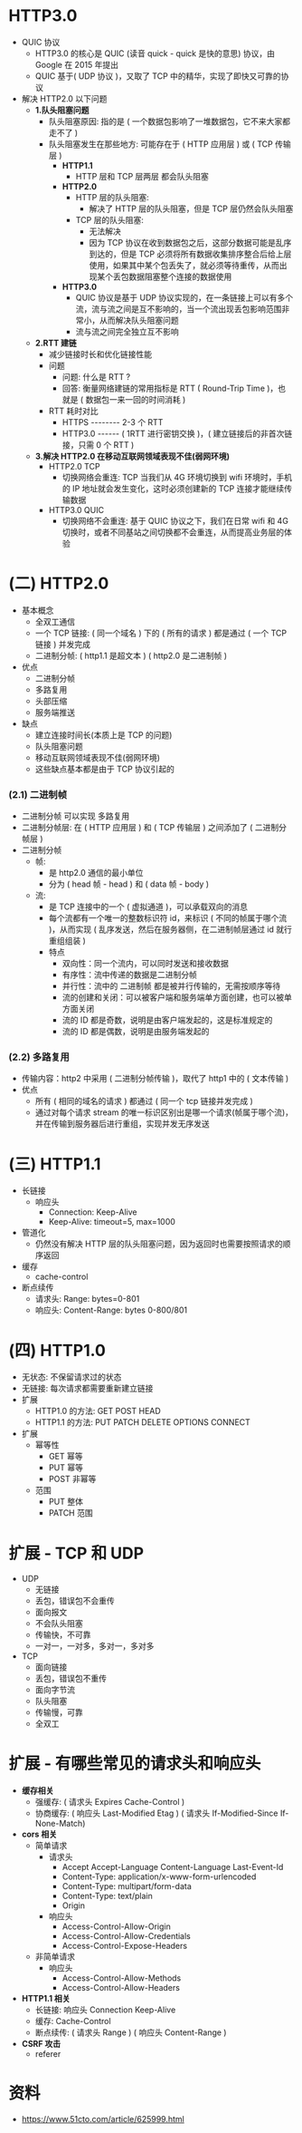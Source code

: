 # HTTP3.0

- QUIC 协议
  - HTTP3.0 的核心是 QUIC (读音 quick - quick 是快的意思) 协议，由 Google 在 2015 年提出
  - QUIC 基于( UDP 协议 )，又取了 TCP 中的精华，实现了即快又可靠的协议
- 解决 HTTP2.0 以下问题
  - **1.队头阻塞问题**
    - 队头阻塞原因: 指的是 ( 一个数据包影响了一堆数据包，它不来大家都走不了 )
    - 队头阻塞发生在那些地方: 可能存在于 ( HTTP 应用层 ) 或 ( TCP 传输层 )
      - **HTTP1.1**
        - HTTP 层和 TCP 层两层 都会队头阻塞
      - **HTTP2.0**
        - HTTP 层的队头阻塞:
          - 解决了 HTTP 层的队头阻塞，但是 TCP 层仍然会队头阻塞
        - TCP 层的队头阻塞:
          - 无法解决
          - 因为 TCP 协议在收到数据包之后，这部分数据可能是乱序到达的，但是 TCP 必须将所有数据收集排序整合后给上层使用，如果其中某个包丢失了，就必须等待重传，从而出现某个丢包数据阻塞整个连接的数据使用
      - **HTTP3.0**
        - QUIC 协议是基于 UDP 协议实现的，在一条链接上可以有多个流，流与流之间是互不影响的，当一个流出现丢包影响范围非常小，从而解决队头阻塞问题
        - 流与流之间完全独立互不影响
  - **2.RTT 建链**
    - 减少链接时长和优化链接性能
    - 问题
      - 问题: 什么是 RTT ?
      - 回答: 衡量网络建链的常用指标是 RTT ( Round-Trip Time )，也就是 ( 数据包一来一回的时间消耗 )
    - RTT 耗时对比
      - HTTPS -------- 2-3 个 RTT
      - HTTP3.0 ------ ( 1RTT 进行密钥交换 )，( 建立链接后的非首次链接，只需 0 个 RTT )
  - **3.解决 HTTP2.0 在移动互联网领域表现不佳(弱网环境)**
    - HTTP2.0 TCP
      - 切换网络会重连: TCP 当我们从 4G 环境切换到 wifi 环境时，手机的 IP 地址就会发生变化，这时必须创建新的 TCP 连接才能继续传输数据
    - HTTP3.0 QUIC
      - 切换网络不会重连: 基于 QUIC 协议之下，我们在日常 wifi 和 4G 切换时，或者不同基站之间切换都不会重连，从而提高业务层的体验

# (二) HTTP2.0

- 基本概念
  - 全双工通信
  - 一个 TCP 链接: ( 同一个域名 ) 下的 ( 所有的请求 ) 都是通过 ( 一个 TCP 链接 ) 并发完成
  - 二进制分帧: ( http1.1 是超文本 ) ( http2.0 是二进制帧 )
- 优点
  - 二进制分帧
  - 多路复用
  - 头部压缩
  - 服务端推送
- 缺点
  - 建立连接时间长(本质上是 TCP 的问题)
  - 队头阻塞问题
  - 移动互联网领域表现不佳(弱网环境)
  - 这些缺点基本都是由于 TCP 协议引起的

### (2.1) 二进制帧

- 二进制分帧 可以实现 多路复用
- 二进制分帧层: 在 ( HTTP 应用层 ) 和 ( TCP 传输层 ) 之间添加了 ( 二进制分帧层 )
- 二进制分帧
  - 帧:
    - 是 http2.0 通信的最小单位
    - 分为 ( head 帧 - head ) 和 ( data 帧 - body )
  - 流:
    - 是 TCP 连接中的一个 ( 虚拟通道 )，可以承载双向的消息
    - 每个流都有一个唯一的整数标识符 id，来标识 ( 不同的帧属于哪个流 )，从而实现 ( 乱序发送，然后在服务器侧，在二进制帧层通过 id 就行重组组装 )
    - 特点
      - 双向性：同一个流内，可以同时发送和接收数据
      - 有序性：流中传递的数据是二进制分帧
      - 并行性：流中的 二进制帧 都是被并行传输的，无需按顺序等待
      - 流的创建和关闭：可以被客户端和服务端单方面创建，也可以被单方面关闭
      - 流的 ID 都是奇数，说明是由客户端发起的，这是标准规定的
      - 流的 ID 都是偶数，说明是由服务端发起的

### (2.2) 多路复用

- 传输内容：http2 中采用 ( 二进制分帧传输 )，取代了 http1 中的 ( 文本传输 )
- 优点
  - 所有 ( 相同的域名的请求 ) 都通过 ( 同一个 tcp 链接并发完成 )
  - 通过对每个请求 stream 的唯一标识区别出是哪一个请求(帧属于哪个流)，并在传输到服务器后进行重组，实现并发无序发送

# (三) HTTP1.1

- 长链接
  - 响应头
    - Connection: Keep-Alive
    - Keep-Alive: timeout=5, max=1000
- 管道化
  - 仍然没有解决 HTTP 层的队头阻塞问题，因为返回时也需要按照请求的顺序返回
- 缓存
  - cache-control
- 断点续传
  - 请求头: Range: bytes=0-801
  - 响应头: Content-Range: bytes 0-800/801

# (四) HTTP1.0

- 无状态: 不保留请求过的状态
- 无链接: 每次请求都需要重新建立链接
- 扩展
  - HTTP1.0 的方法: GET POST HEAD
  - HTTP1.1 的方法: PUT PATCH DELETE OPTIONS CONNECT
- 扩展
  - 幂等性
    - GET 幂等
    - PUT 幂等
    - POST 非幂等
  - 范围
    - PUT 整体
    - PATCH 范围

# 扩展 - TCP 和 UDP

- UDP
  - 无链接
  - 丢包，错误包不会重传
  - 面向报文
  - 不会队头阻塞
  - 传输快，不可靠
  - 一对一，一对多，多对一，多对多
- TCP
  - 面向链接
  - 丢包，错误包不重传
  - 面向字节流
  - 队头阻塞
  - 传输慢，可靠
  - 全双工

# 扩展 - 有哪些常见的请求头和响应头

- **缓存相关**
  - 强缓存: ( 请求头 Expires Cache-Control )
  - 协商缓存: ( 响应头 Last-Modified Etag ) ( 请求头 If-Modified-Since If-None-Match)
- **cors 相关**
  - 简单请求
    - 请求头
      - Accept Accept-Language Content-Language Last-Event-Id
      - Content-Type: application/x-www-form-urlencoded
      - Content-Type: multipart/form-data
      - Content-Type: text/plain
      - Origin
    - 响应头
      - Access-Control-Allow-Origin
      - Access-Control-Allow-Credentials
      - Access-Control-Expose-Headers
  - 非简单请求
    - 响应头
      - Access-Control-Allow-Methods
      - Access-Control-Allow-Headers
- **HTTP1.1 相关**
  - 长链接: 响应头 Connection Keep-Alive
  - 缓存: Cache-Control
  - 断点续传: ( 请求头 Range ) ( 响应头 Content-Range )
- **CSRF 攻击**
  - referer

# 资料

- https://www.51cto.com/article/625999.html
